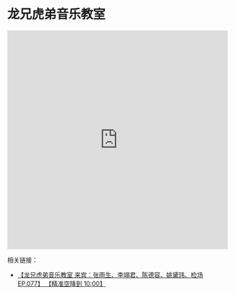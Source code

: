 # 龙兄虎弟音乐教室

<iframe src="https://player.bilibili.com/player.html?isOutside=true&aid=113173260668286&bvid=BV17AtBeYEAA&cid=25942229351&p=1&high_quality=1&danmaku=0&autoplay=0&t=600" allowfullscreen="allowfullscreen" width="100%" height="500" scrolling="no" frameborder="0" sandbox="allow-top-navigation allow-same-origin allow-forms allow-scripts"></iframe>

相关链接：

-   [【龙兄虎弟音乐教室 来宾：张雨生、李翊君、陈德容、姚黛玮、检场 EP.077】 【精准空降到 10:00】](https://www.bilibili.com/video/BV17AtBeYEAA/?share_source=copy_web&vd_source=fad40f97dea8d113ff02fe4f125b5f0d&t=600)
